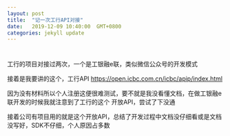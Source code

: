 ```yaml
---
layout: post
title:  "记一次工行API对接"
date:   2019-12-09 10:40:00  GMT+0800
categories: jekyll update
---
```


# 

工行的项目对接过两次，一个是工银融e联，类似微信公众号的开发模式

接着是我要讲的这个，工行API https://open.icbc.com.cn/icbc/apip/index.html

因为没有材料所以个人注册这便很难测试，要不就是我没看懂文档，在做工银融e联开发的时候我就注意到了工行的这个
开放API，尝试了下没通

接着公司有项目用的就是这个开放API，总结了开发过程中文档没仔细看或是文档没写好，SDK不仔细，个人原因占多数









[jekyll-docs]: https://jekyllrb.com/docs/home
[jekyll-gh]:   https://github.com/jekyll/jekyll
[jekyll-talk]: https://talk.jekyllrb.com/
